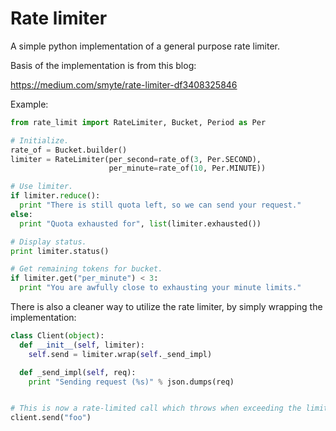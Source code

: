 # Rate limiter

A simple python implementation of a general purpose rate limiter.

Basis of the implementation is from this blog:

https://medium.com/smyte/rate-limiter-df3408325846

Example:

```python
from rate_limit import RateLimiter, Bucket, Period as Per

# Initialize.
rate_of = Bucket.builder()
limiter = RateLimiter(per_second=rate_of(3, Per.SECOND),
                      per_minute=rate_of(10, Per.MINUTE))

# Use limiter.
if limiter.reduce():
  print "There is still quota left, so we can send your request."
else:
  print "Quota exhausted for", list(limiter.exhausted())

# Display status.
print limiter.status()

# Get remaining tokens for bucket.
if limiter.get("per_minute") < 3:
  print "You are awfully close to exhausting your minute limits."
```

There is also a cleaner way to utilize the rate limiter, by simply wrapping
the implementation:

```python
class Client(object):
  def __init__(self, limiter):
    self.send = limiter.wrap(self._send_impl)

  def _send_impl(self, req):
    print "Sending request (%s)" % json.dumps(req)


# This is now a rate-limited call which throws when exceeding the limit.
client.send("foo")
```
